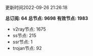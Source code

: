 更新时间2022-09-26 21:26:18

**总订阅: 64**
**总节点: 9698**
**有效节点: 1983**
- v2ray节点: 1675
- ss节点: 215
- ssr节点: 1
- trojan节点: 92
